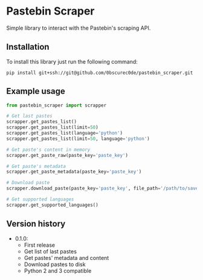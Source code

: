 # Pastebin Scraper

Simple library to interact with the Pastebin's scraping API.

## Installation

To install this library just run the following command:

```
pip install git+ssh://git@github.com/0bscurec0de/pastebin_scraper.git
```
## Example usage

```python
from pastebin_scraper import scrapper

# Get last pastes
scrapper.get_pastes_list()
scrapper.get_pastes_list(limit=50)
scrapper.get_pastes_list(language='python')
scrapper.get_pastes_list(limit=50, language='python')

# Get paste's content in memory
scrapper.get_paste_raw(paste_key='paste_key')

# Get paste's metadata
scrapper.get_paste_metadata(paste_key='paste_key')

# Download paste
scrapper.download_paste(paste_key='paste_key', file_path='/path/to/save/')

# Get supported languages
scrapper.get_supported_languages()
```

## Version  history

* 0.1.0:
    * First release
    * Get list of last pastes
    * Get pastes' metadata and content
    * Download pastes to disk
    * Python 2 and 3 compatible
